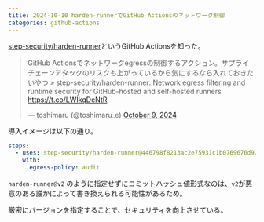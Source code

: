 ```yaml
---
title: 2024-10-10 harden-runnerでGitHub Actionsのネットワーク制御
categories: github-actions
---
```


[step-security/harden-runner](https://github.com/step-security/harden-runner)というGitHub Actionsを知った。

<blockquote class="twitter-tweet"><p lang="ja" dir="ltr">GitHub Actionsでネットワークegressの制御するアクション。サプライチェーンアタックのリスクも上がっているから気にするなら入れておきたいやつ » step-security/harden-runner: Network egress filtering and runtime security for GitHub-hosted and self-hosted runners <a href="https://t.co/LWIkqDeNtR">https://t.co/LWIkqDeNtR</a></p>&mdash; toshimaru (@toshimaru_e) <a href="https://twitter.com/toshimaru_e/status/1844164206964375785?ref_src=twsrc%5Etfw">October 9, 2024</a></blockquote> <script async src="https://platform.twitter.com/widgets.js" charset="utf-8"></script>

導入イメージは以下の通り。

```yml
steps:
  - uses: step-security/harden-runner@446798f8213ac2e75931c1b0769676d927801858 # v2.10.0
    with:
      egress-policy: audit
```

`harden-runner@v2` のように指定せずにコミットハッシュ値形式なのは、`v2`が悪意のある誰かによって書き換えられる可能性があるため。

厳密にバージョンを指定することで、セキュリティを向上させている。
